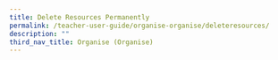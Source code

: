 ```yaml
---
title: Delete Resources Permanently
permalink: /teacher-user-guide/organise-organise/deleteresources/
description: ""
third_nav_title: Organise (Organise)
---
```

